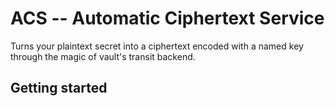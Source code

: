 # ACS -- Automatic Ciphertext Service
Turns your plaintext secret into a ciphertext encoded with a named key through the magic of vault's transit backend.

## Getting started
